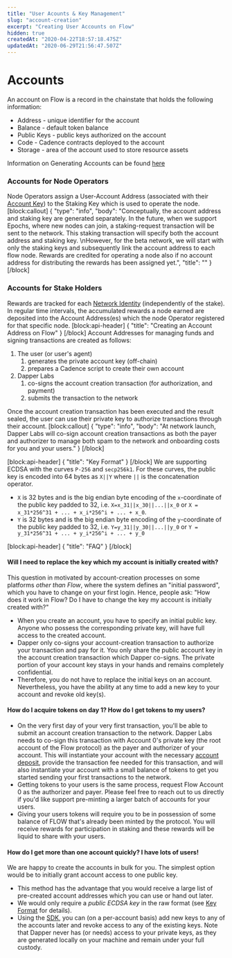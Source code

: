 ```yaml
---
title: "User Acounts & Key Management"
slug: "account-creation"
excerpt: "Creating User Accounts on Flow"
hidden: true
createdAt: "2020-04-22T18:57:18.475Z"
updatedAt: "2020-06-29T21:56:47.507Z"
---
```

# Accounts
An account on Flow is a record in the chainstate that holds the following information:

  * Address - unique identifier for the account
  * Balance - default token balance
  * Public Keys - public keys authorized on the account
  * Code - Cadence contracts deployed to the account
  * Storage - area of the account used to store resource assets

Information on Generating Accounts can be found [here](https://github.com/onflow/flow/blob/master/docs/accounts-and-keys.md#accounts) 

### Accounts for Node Operators 
Node Operators assign a User-Account Address (associated with their [Account Key](https://docs.onflow.org/docs/node-keys)) to the Staking Key which is used to operate the node. 
[block:callout]
{
  "type": "info",
  "body": "Conceptually, the  account address and staking key are generated separately. In the future, when we support Epochs, where new nodes can join, a staking-request transaction will be sent to the network. This staking transaction will specify both the account address and staking key. \nHowever, for the beta network, we will start with only the staking keys and subsequently link the account address to each flow node. Rewards are credited for operating a node also if no account address for distributing the rewards has been assigned yet.",
  "title": ""
}
[/block]
### Accounts for Stake Holders 
Rewards are tracked for each [Network Identity](doc:nodes-network-identity) (independently of the stake). In regular time intervals, the accumulated rewards a node earned are deposited into the Account Address(es) which the node Operator registered for that specific node. 
[block:api-header]
{
  "title": "Creating an Account Address on Flow"
}
[/block]
Account Addresses for managing funds and signing transactions are created as follows:

1. The user (or user's agent)
   1. generates the private account key (off-chain)
   2. prepares a Cadence script to create their own account
2. Dapper Labs
    1. co-signs the account creation transaction (for authorization, and payment)
    2. submits the transaction to the network

Once the account creation transaction has been executed and the result sealed, the user can use their private key to authorize transactions through their account. 
[block:callout]
{
  "type": "info",
  "body": "At network launch, Dapper Labs will co-sign account creation transactions as both the payer and authorizer to manage both spam to the network and onboarding costs for you and your users."
}
[/block]

[block:api-header]
{
  "title": "Key Format"
}
[/block]
We are supporting ECDSA with the curves `P-256` and `secp256k1`. For these curves, the public key is encoded into 64 bytes as `X||Y` where `||` is the concatenation operator. 

 - `X` is 32 bytes and is the big endian byte encoding of the `x`-coordinate of the public key padded to 32, i.e. `X=x_31||x_30||...||x_0`  or `X =  x_31*256^31 + ... + x_i*256^i + ... + x_0`. 
 - `Y` is 32 bytes and is the big endian byte encoding of the `y`-coordinate of the public key padded to 32, i.e. `Y=y_31||y_30||...||y_0` or `Y =  y_31*256^31 + ... + y_i*256^i + ... + y_0`

[block:api-header]
{
  "title": "FAQ"
}
[/block]
#### Will I need to replace the key which my account is initially created with?
This question in motivated by account-creation processes on some platforms _other than Flow_, where the system defines an "initial password", which you have to change on your first login. Hence, people ask: "How does it work in Flow? Do I have to change the key my account is initially created with?"  

* When you create an account, you have to specify an initial public key. Anyone who possess the corresponding private key, will have full access to the created account. 
* Dapper only co-signs your account-creation transaction to authorize your transaction and pay for it. You only share the public account key in the account creation transaction which Dapper co-signs. The private portion of your account key stays in your hands and remains completely confidential. 
* Therefore, you do not have to replace the initial keys on an account.  Nevertheless, you have the ability at any time to add a new key to your account and revoke old key(s).

#### How do I acquire tokens on day 1? How do I get tokens to my users?
* On the very first day of your very first transaction, you'll be able to submit an account creation transaction to the network. Dapper Labs needs to co-sign this transaction with Account 0's private key (the root account of the Flow protocol) as the payer and authorizer of your account. This will instantiate your account with the necessary [account deposit](https://docs.onflow.org/docs/fees), provide the transaction fee needed for this transaction, and will also instantiate your account with a small balance of tokens to get you started sending your first transactions to the network. 
* Getting tokens to your users is the same process, request Flow Account 0 as the authorizer and payer. Please feel free to reach out to us directly if you'd like support pre-minting a larger batch of accounts for your users. 
* Giving your users tokens will require you to be in possession of some balance of FLOW that's already been minted by the protocol. You will receive rewards for participation in staking and these rewards will be liquid to share with your users. 

#### How do I get more than one account quickly? I have lots of users!
We are happy to create the accounts in bulk for you. The simplest option would be to initially grant account access to one public key. 
* This method has the advantage that you would receive a large list of pre-created account addresses which you can use or hand out later. 
* We would only require a *public ECDSA key* in the raw format (see [Key Format](doc:account-creation) for details).
* Using the [SDK](https://github.com/onflow/flow-go-sdk/), you can (on a per-account basis) add new keys to any of the accounts later and revoke access to any of the existing keys. Note that Dapper never has (or needs) access to your private keys, as they are generated locally on your machine and remain under your full custody.